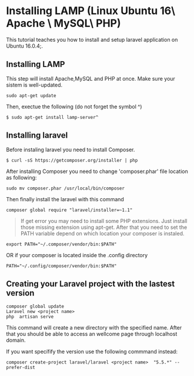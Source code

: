 
# Installing LAMP (Linux Ubuntu 16\ Apache \ MySQL\ PHP)
This tutorial teaches you how to install and setup laravel application on Ubuntu 16.0.4;.


## Installing LAMP
This step will install Apache,MySQL and PHP at once.
Make sure your sistem is well-updated.
```
sudo apt-get update

```
Then, exectue the following (do not forget the symbol ^)
```
$ sudo apt-get install lamp-server^

```

## Installing laravel 
Before instaling laravel you need to install Composer.
```  	
$ curl -sS https://getcomposer.org/installer | php
```
After installing Composer you need to change  'composer.phar' file location as following:
```
sudo mv composer.phar /usr/local/bin/composer
```

Then finally install the laravel with this command
```
composer global require "laravel/installer=~1.1"
```
> If get error you may need to install some PHP extensions. Just install those missing extension using apt-get.
After that you need to set the PATH variable depend on which location your composer is instaled.
```
export PATH="~/.composer/vendor/bin:$PATH" 
```
OR if your composer is located inside the .config directory
```
PATH="~/.config/composer/vendor/bin:$PATH"
```
## Creating your Laravel project with the lastest version

```
composer global update
Laravel new <project name>
php  artisan serve
```
This command will create a new directory with the specified name. After that you should be able to access an wellcome page through localhost domain.

If you want specífify the version use the following commmand instead:
```
composer create-project laravel/laravel <project name>  "5.5.*" --prefer-dist
```

